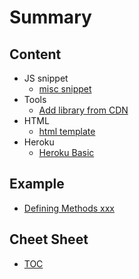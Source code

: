 # Summary

## Content

* JS snippet
  * [misc snippet](js-snippet/misc-snippet.md)
* Tools
  * [Add library from CDN](tools/add-library-from-cdn.md)
* HTML
  * [html template](html/html-template.md)
* Heroku
  * [Heroku Basic](js-snippet/heroku-basic.md)

## Example

* [Defining Methods xxx](methods.md)

## Cheet Sheet

* [TOC](README.md)

